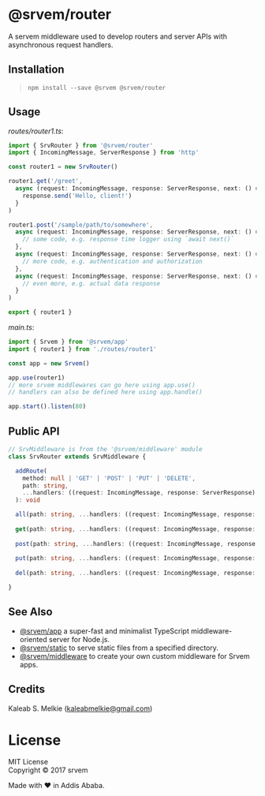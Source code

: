 # @srvem/router
A servem middleware used to develop routers and server APIs with asynchronous request handlers.
  
## Installation
> `npm install --save @srvem @srvem/router`
  
## Usage
_routes/router1.ts_:
```typescript
import { SrvRouter } from '@srvem/router'
import { IncomingMessage, ServerResponse } from 'http'

const router1 = new SrvRouter()

router1.get('/greet',
  async (request: IncomingMessage, response: ServerResponse, next: () => Promise<any>): Promise<any> => {
    response.send('Hello, client!')
  }
)

router1.post('/sample/path/to/somewhere',
  async (request: IncomingMessage, response: ServerResponse, next: () => Promise<any>): Promise<any> => {
    // some code, e.g. response time logger using `await next()`
  },
  async (request: IncomingMessage, response: ServerResponse, next: () => Promise<any>): Promise<any> => {
    // more code, e.g. authentication and authorization
  },
  async (request: IncomingMessage, response: ServerResponse, next: () => Promise<any>): Promise<any> => {
    // even more, e.g. actual data response
  }
)

export { router1 }

```

_main.ts_:
```typescript
import { Srvem } from '@srvem/app'
import { router1 } from './routes/router1'

const app = new Srvem()

app.use(router1)
// more srvem middlewares can go here using app.use()
// handlers can also be defined here using app.handle()

app.start().listen(80)

```
  
## Public API
```typescript
// SrvMiddleware is from the '@srvem/middleware' module
class SrvRouter extends SrvMiddleware {

  addRoute(
    method: null | 'GET' | 'POST' | 'PUT' | 'DELETE',
    path: string,
    ...handlers: ((request: IncomingMessage, response: ServerResponse) => void)[]
  ): void

  all(path: string, ...handlers: ((request: IncomingMessage, response: ServerResponse) => void)[]): void
  
  get(path: string, ...handlers: ((request: IncomingMessage, response: ServerResponse) => void)[]): void
  
  post(path: string, ...handlers: ((request: IncomingMessage, response: ServerResponse) => void)[]): void
  
  put(path: string, ...handlers: ((request: IncomingMessage, response: ServerResponse) => void)[]): void
  
  del(path: string, ...handlers: ((request: IncomingMessage, response: ServerResponse) => void)[]): void

}

```
  
## See Also
- [@srvem/app](https://github.com/srvem/app) a super-fast and minimalist TypeScript middleware-oriented server for Node.js.
- [@srvem/static](https://github.com/srvem/static) to serve static files from a specified directory.
- [@srvem/middleware](https://github.com/srvem/static) to create your own custom middleware for Srvem apps.
  
## Credits
Kaleab S. Melkie (<kaleabmelkie@gmail.com>)
  
# License
MIT License  
Copyright &copy; 2017 srvem
  
Made with &#10084; in Addis Ababa.
